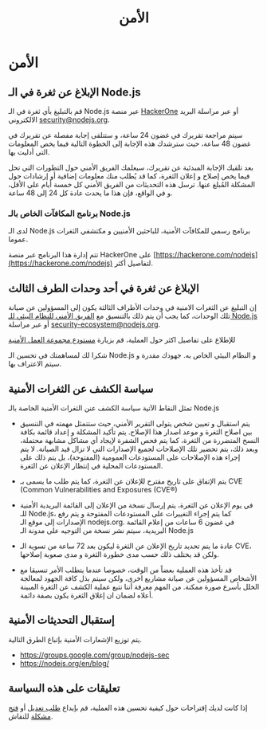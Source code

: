 ﻿---
layout: security.hbs
title: الأمن
---

# الأمن

## الإبلاغ عن ثغرة في الـ Node.js

قم بالتبليغ بأي ثغرة في الـ Node.js عبر منصة [HackerOne](https://hackerone.com/nodejs) أو عبر مراسلة البريد الالكتروني [security@nodejs.org](mailto:security@nodejs.org).

سيتم مراجعة تقريرك في غضون 24 ساعة، و ستتلقى إجابة مفصلة عن تقريرك في غضون 48 ساعة، حيث سترشدك هذه الإجابة إلى الخطوة التالية فيما يخص المعلومات التي أدليت بها.

بعد تلقيك الإجابة المبدئية عن تقريرك، سيعلمك الفريق الأمني حول التطورات التي تحل فيما يخص إصلاح و إعلان الثغرة، كما قد يُطلب منك معلومات إضافية أو إرشادات حول المشكلة المُبلغ عنها.
ترسل هذه التحديثات من الفريق الأمني كل خمسة أيام على الأقل، و في الواقع، فإن هذا  ما يحدث عادة كل 24 إلى 48 ساعة.
### برنامج المكافآت الخاص بالـ Node.js

لدى الـ Node.js برنامج رسمي للمكافآت الأمنية، للباحثين الأمنيين و مكتشفي الثغرات عموما.

تتم إدارة هذا البرنامج عبر منصة HackerOne على [https://hackerone.com/nodejs](https://hackerone.com/nodejs) لتفاصيل أكثر.

## الإبلاغ عن ثغرة في أحد وحدات الطرف الثالث

إن التبليغ عن الثغرات الامنية في وحدات الأطراف الثالثة يكون إلى المسؤولين عن صيانة تلك الوحدات، كما يجب أن يتم ذلك بالتنسيق مع [الفريق الأمني للنظام البيئي للـ Node.js](https://hackerone.com/nodejs-ecosystem) أو عبر مراسلة
[security-ecosystem@nodejs.org](mailto:security-ecosystem@nodejs.org).

للإطلاع على تفاصيل اكثر حول العملية، قم بزيارة [مستودع مجموعة العمل الأمنية](https://github.com/nodejs/security-wg/blob/master/processes/third_party_vuln_process.md)

شكرا لك لمساهمتك في تحسين الـ Node.js و النظام البيئي الخاص به. جهودك مقدرة و سيتم الاعتراف بها.

## سياسة الكشف عن الثغرات الأمنية

تمثل النقاط الآتية سياسة الكشف عنن الثغرات الأمنية الخاصة بالـ Node.js

- يتم استقبال و تعيين شخص يتولى التقرير الأمني، حيث ستتمثل مهمته في التنسيق بين اصلاح الثغرة و موعد اصدار هذا الإصلاح. يتم تأكيد المشكلة و إعداد قائمة بكافة النسخ المتضررة من الثغرة، كما يتم فحص الشفرة لإيجاد أي مشاكل مشابهة محتملة، وبعد ذلك، يتم تحضير تلك الإصلاحات لجميع الإصدارات التي لا تزال قيد الصيانة. لا يتم إجراء هذه الإصلاحات على المستودعات العمومية (المفتوحة)، بل يتم ذلك على المستودعات المحلية في إنتظار الإعلان عن الثغرة.

- يتم الإتفاق على تاريخ مقترح للإعلان عن الثغرة، كما يتم طلب ما يسمى بـ CVE (Common Vulnerabilities and Exposures (CVE®)

- في يوم الإعلان عن  الثغرة، يتم إرسال نسخة من الإعلان إلى القائمة البريدية الأمنية للـ Node.js، كما يتم إجراء التغييرات على المستودعات المفتوحة و يتم رفع الإصدارات إلى موقع الـ nodejs.org. في غضون 6 ساعات من إعلام القائمة البريدية، سيتم نشر نسخة من التوجيه على مدونة الـ Node.js

- عادة ما يتم تحديد تاريخ الإعلان عن الثغرة ليكون بعد 72 ساعة من تسوية الـ CVE، ولكن قد يختلف ذلك حسب مدى خطورة الثغرة و مدى صعوبة إصلاحها.

- قد تأخذ هذه العملية بعضاً من الوقت، خصوصا عندما يتطلب الأمر تنسيقا مع الأشخاص المسؤولين عن صيانة مشاريع اخرى، ولكن سيتم بذل كافة الجهود لمعالجة الخلل بأسرع صورة ممكنة. من المهم معرفة أننا نتبع عملية الكشف عن الثغرة المبينة أعلاه لضمان ان إغلاق الثغرة يكون بصفة دائمة.

## إستقبال التحديثات الأمنية

يتم توزيع الإشعارات الأمنية بإتباع الطرق التالية.

- <https://groups.google.com/group/nodejs-sec>
- <https://nodejs.org/en/blog/>

## تعليقات على هذه السياسة

إذا كانت لديك إقتراحات حول كيفية تحسين هذه العملية، قم بإيداع [طلب تعديل](https://github.com/nodejs/nodejs.org) أو [فتح مشكلة](https://github.com/nodejs/security-wg/issues/new) للنقاش.
